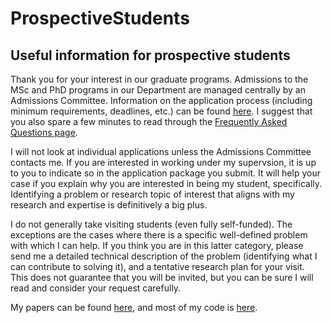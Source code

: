 # ProspectiveStudents

## Useful information for prospective students

Thank you for your interest in our graduate programs. Admissions to the MSc and PhD programs in our Department are
managed centrally by an Admissions Committee. Information on the application process (including
minimum requirements, deadlines, etc.) can be found [here](https://www.stat.ubc.ca/graduate-admissions). 
I suggest that you also spare a few minutes to read through 
the [Frequently Asked Questions page](https://www.stat.ubc.ca/graduate-admissions-faqs).

I will not look at individual applications unless the Admissions Committee contacts me. If you are interested
in working under my supervsion, it is up to you to indicate so in the application package you submit.
It will help your case if you explain why you are interested in being my student, specifically. 
Identifying a problem or research topic of interest that aligns with my research and expertise is 
definitively a big plus.

I do not generally take visiting students (even fully self-funded). The exceptions are the cases where
there is a specific well-defined 
problem with which I can help. If you think you are in this latter category, 
please send me a detailed technical description
of the problem (identifying what I can contribute to solving it), and a tentative research plan for your visit.  
This does not guarantee that you will be invited, but you can be sure I will read
and consider your request carefully.

My papers can be found [here](https://www.stat.ubc.ca/users/matias-salibian-barrera), and most of my code 
is [here](https://github.com/msalibian). 






